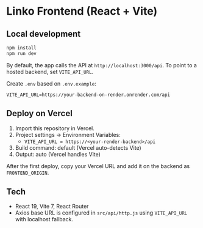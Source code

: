 # Linko Frontend (React + Vite)

## Local development

```bash
npm install
npm run dev
```

By default, the app calls the API at `http://localhost:3000/api`.
To point to a hosted backend, set `VITE_API_URL`.

Create `.env` based on `.env.example`:

```
VITE_API_URL=https://your-backend-on-render.onrender.com/api
```

## Deploy on Vercel

1. Import this repository in Vercel.
2. Project settings → Environment Variables:
   - `VITE_API_URL = https://<your-render-backend>/api`
3. Build command: default (Vercel auto-detects Vite)
4. Output: auto (Vercel handles Vite)

After the first deploy, copy your Vercel URL and add it on the backend as `FRONTEND_ORIGIN`.

## Tech

- React 19, Vite 7, React Router
- Axios base URL is configured in `src/api/http.js` using `VITE_API_URL` with localhost fallback.
